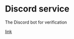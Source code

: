 # Discord service

The Discord bot for verification

[link](https://discord.com/api/oauth2/authorize?client_id=945370355181183026&permissions=469830720&scope=applications.commands%20bot)
